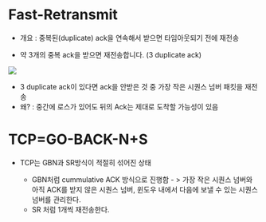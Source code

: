 # Fast-Retransmit

- 개요 : 중복된(duplicate) ack을 연속해서 받으면 타임아웃되기 전에 재전송

- 약 3개의 중복 ack을 받으면 재전송합니다. (3 duplicate ack)

<img src="https://img1.daumcdn.net/thumb/R1280x0/?scode=mtistory2&fname=https%3A%2F%2Fblog.kakaocdn.net%2Fdn%2Flfywr%2Fbtrh3oR0dET%2FodWOTzDCxaf9NuUGOPsAK1%2Fimg.png">

- 3 duplicate ack이 있다면 ack을 안받은 것 중 가장 작은 시퀀스 넘버 패킷을 재전송
- 왜? : 중간에 로스가 있어도 뒤의 Ack는 제대로 도착할 가능성이 있음

#  TCP=GO-BACK-N+S

- TCP는 GBN과 SR방식이 적절히 섞어진 상태

  - GBN처럼 cummulative ACK 방식으로 진행함 - > 가장 작은 시퀀스 넘버와 아직 ACK를 받지 않은 시퀀스 넘버, 윈도우 내에서 다음에 보낼 수 있는 시퀀스 넘버를 관리한다.
  - SR 처럼 1개씩 재전송한다.